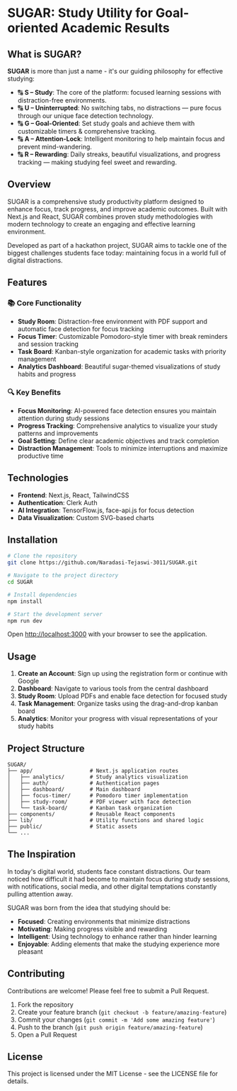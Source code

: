 # SUGAR: Study Utility for Goal-oriented Academic Results


## What is SUGAR?

**SUGAR** is more than just a name - it's our guiding philosophy for effective studying:

- 🔠 **S – Study**: The core of the platform: focused learning sessions with distraction-free environments.
- 🔠 **U – Uninterrupted**: No switching tabs, no distractions — pure focus through our unique face detection technology.
- 🔠 **G – Goal-Oriented**: Set study goals and achieve them with customizable timers & comprehensive tracking.
- 🔠 **A – Attention-Lock**: Intelligent monitoring to help maintain focus and prevent mind-wandering.
- 🔠 **R – Rewarding**: Daily streaks, beautiful visualizations, and progress tracking — making studying feel sweet and rewarding.

## Overview

SUGAR is a comprehensive study productivity platform designed to enhance focus, track progress, and improve academic outcomes. Built with Next.js and React, SUGAR combines proven study methodologies with modern technology to create an engaging and effective learning environment.

Developed as part of a hackathon project, SUGAR aims to tackle one of the biggest challenges students face today: maintaining focus in a world full of digital distractions.

## Features

### 📚 Core Functionality

- **Study Room**: Distraction-free environment with PDF support and automatic face detection for focus tracking
- **Focus Timer**: Customizable Pomodoro-style timer with break reminders and session tracking
- **Task Board**: Kanban-style organization for academic tasks with priority management
- **Analytics Dashboard**: Beautiful sugar-themed visualizations of study habits and progress

### 🔍 Key Benefits

- **Focus Monitoring**: AI-powered face detection ensures you maintain attention during study sessions
- **Progress Tracking**: Comprehensive analytics to visualize your study patterns and improvements
- **Goal Setting**: Define clear academic objectives and track completion
- **Distraction Management**: Tools to minimize interruptions and maximize productive time

## Technologies

- **Frontend**: Next.js, React, TailwindCSS
- **Authentication**: Clerk Auth
- **AI Integration**: TensorFlow.js, face-api.js for focus detection
- **Data Visualization**: Custom SVG-based charts

## Installation

```bash
# Clone the repository
git clone https://github.com/Naradasi-Tejaswi-3011/SUGAR.git

# Navigate to the project directory
cd SUGAR

# Install dependencies
npm install

# Start the development server
npm run dev
```

Open [http://localhost:3000](http://localhost:3000) with your browser to see the application.

## Usage

1. **Create an Account**: Sign up using the registration form or continue with Google
2. **Dashboard**: Navigate to various tools from the central dashboard
3. **Study Room**: Upload PDFs and enable face detection for focused study
4. **Task Management**: Organize tasks using the drag-and-drop kanban board
5. **Analytics**: Monitor your progress with visual representations of your study habits

## Project Structure

```
SUGAR/
├── app/                  # Next.js application routes
│   ├── analytics/        # Study analytics visualization
│   ├── auth/             # Authentication pages
│   ├── dashboard/        # Main dashboard
│   ├── focus-timer/      # Pomodoro timer implementation
│   ├── study-room/       # PDF viewer with face detection
│   └── task-board/       # Kanban task organization
├── components/           # Reusable React components
├── lib/                  # Utility functions and shared logic
├── public/               # Static assets
└── ...
```

## The Inspiration

In today's digital world, students face constant distractions. Our team noticed how difficult it had become to maintain focus during study sessions, with notifications, social media, and other digital temptations constantly pulling attention away.

SUGAR was born from the idea that studying should be:
- **Focused**: Creating environments that minimize distractions
- **Motivating**: Making progress visible and rewarding
- **Intelligent**: Using technology to enhance rather than hinder learning
- **Enjoyable**: Adding elements that make the studying experience more pleasant

## Contributing

Contributions are welcome! Please feel free to submit a Pull Request.

1. Fork the repository
2. Create your feature branch (`git checkout -b feature/amazing-feature`)
3. Commit your changes (`git commit -m 'Add some amazing feature'`)
4. Push to the branch (`git push origin feature/amazing-feature`)
5. Open a Pull Request

## License

This project is licensed under the MIT License - see the LICENSE file for details.




